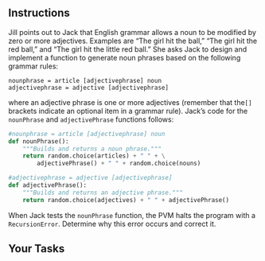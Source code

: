 ## Instructions

Jill points out to Jack that English grammar allows a noun to be modified by zero or more adjectives. Examples are “The girl hit the ball,” “The girl hit the red ball,” and “The girl hit the little red ball.” She asks Jack to design and implement a function to generate noun phrases based on the following grammar rules:

```
nounphrase = article [adjectivephrase] noun
adjectivephrase = adjective [adjectivephrase]
```

where an adjective phrase is one or more adjectives (remember that the`[]` brackets indicate an optional item in a grammar rule). Jack’s code for the `nounPhrase` and `adjectivePhrase` functions follows:

```python
#nounphrase = article [adjectivephrase] noun
def nounPhrase():
    """Builds and returns a noun phrase."""
    return random.choice(articles) + " " + \
        adjectivePhrase() + " " + random.choice(nouns)

#adjectivephrase = adjective [adjectivephrase]
def adjectivePhrase():
    """Builds and returns an adjective phrase."""
    return random.choice(adjectives) + " " + adjectivePhrase()
```

When Jack tests the `nounPhrase` function, the PVM halts the program with a `RecursionError`. Determine why this error occurs and correct it.

## Your Tasks
